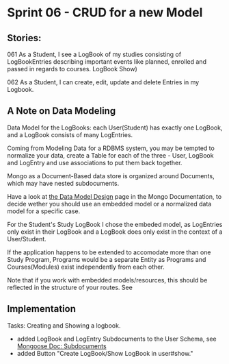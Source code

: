 # Sprint 06 - CRUD for a new Model

## Stories:

061 As a Student, I see a LogBook of my studies consisting of LogBookEntries
 describing important events like planned, enrolled and passed in regards to courses.
 LogBook Show)

062 As a Student, I can create, edit, update and delete Entries in my Logbook.

## A Note on Data Modeling

Data Model for the LogBooks: each User(Student) has exactly one LogBook,
and a LogBook consists of many LogEntries.

Coming from Modeling Data for a RDBMS system, you may be tempted to 
normalize your data, create a Table for each of the three - User, 
LogBook and LogEntry and use associations to put them back together.

Mongo as a Document-Based data store is organized around Documents,
which may have nested subdocuments.

Have a look at [the Data Model Design](https://docs.mongodb.com/manual/core/data-model-design/)
page in the Mongo Documentation, to decide wether you should use an embedded model or a normalized data model for
a specific case.

For the Student's Study LogBook I chose the embeded model, as LogEntries only 
exist in their LogBook and a LogBook does only exist in the context of a User/Student.

If the application happens to be extended to accomodate more than one Study Program,
Programs would be a separate Entity as Programs and Courses(Modules) exist
independently from each other.

Note that if you work with embedded models/resources, this should be 
reflected in the structure of your routes.
See 

## Implementation

Tasks: 
Creating and Showing a logbook.

- added LogBook and LogEntry Subdocuments to the User Schema, see [Mongoose Doc: Subdocuments](https://mongoosejs.com/docs/subdocs.html)
- added Button "Create LogBook/Show LogBook in user#show."